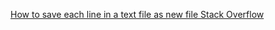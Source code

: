 
[How to save each line in a text file as new file Stack Overflow](https://stackoverflow.com/questions/30605732/how-to-save-each-line-in-a-text-file-as-new-file)
